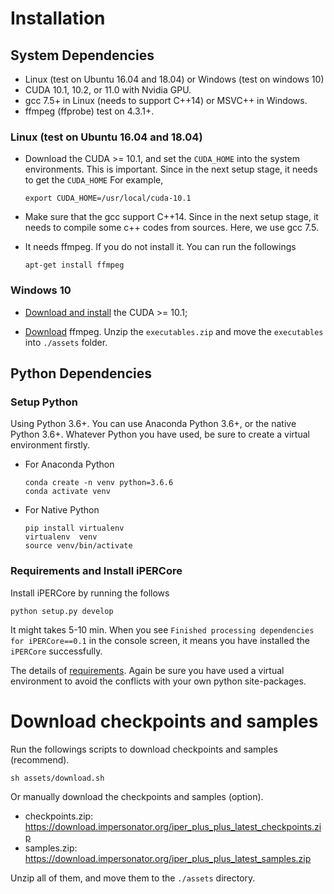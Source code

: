 # Installation

## System Dependencies
 - Linux (test on Ubuntu 16.04 and 18.04) or Windows (test on windows 10)
 - CUDA 10.1, 10.2, or 11.0 with Nvidia GPU.
 - gcc 7.5+ in Linux (needs to support C++14) or MSVC++ in Windows.
 - ffmpeg (ffprobe) test on 4.3.1+.
 
 
### Linux (test on Ubuntu 16.04 and 18.04)
 - Download the CUDA >= 10.1, and set the `CUDA_HOME` into the system environments. This is important.
 Since in the next setup stage, it needs to get the `CUDA_HOME`
 For example,
     ```shell
     export CUDA_HOME=/usr/local/cuda-10.1
     ```
   
 - Make sure that the gcc support C++14. Since in the next setup stage, it needs to compile some c++ codes from sources.
 Here, we use gcc 7.5.
 
 - It needs ffmpeg. If you do not install it. You can run the followings
    ```shell
   apt-get install ffmpeg 
   ```
   
### Windows 10
 - [Download and install](https://docs.nvidia.com/cuda/cuda-installation-guide-microsoft-windows/index.html) the CUDA >= 10.1;
 
 - [Download](https://1drv.ws/u/s!AjjUqiJZsj8whLkv8NeuckqVWz0H3A?e=a9ROXZ) ffmpeg. Unzip the `executables.zip` and move
 the `executables` into `./assets` folder.
 
## Python Dependencies

### Setup Python
Using Python 3.6+. You can use Anaconda Python 3.6+, or the native Python 3.6+.
Whatever Python you have used, be sure to create a virtual environment firstly.

 - For Anaconda Python
    ```shell
   conda create -n venv python=3.6.6
   conda activate venv
   
   ```

 
 - For Native Python
   ```shell
   pip install virtualenv
   virtualenv  venv
   source venv/bin/activate
   
   ```
   
### Requirements and Install iPERCore
Install iPERCore by running the follows

```shell
python setup.py develop
```

It might takes 5-10 min. When you see `Finished processing dependencies for iPERCore==0.1` in the console screen, it means
you have installed the `iPERCore` successfully.


The details of [requirements](../requirements/full_reqs.txt). Again be sure you have used a virtual environment to
avoid the conflicts with your own python site-packages.

# Download checkpoints and samples

Run the followings scripts to download checkpoints and samples (recommend).
```shell
sh assets/download.sh
```

Or manually download the checkpoints and samples (option).
- checkpoints.zip: https://download.impersonator.org/iper_plus_plus_latest_checkpoints.zip
- samples.zip: https://download.impersonator.org/iper_plus_plus_latest_samples.zip

Unzip all of them, and move them to the `./assets` directory.






